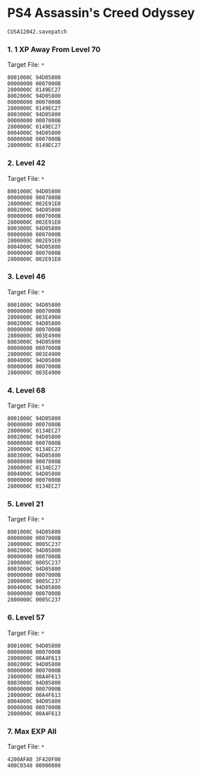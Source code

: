 # PS4 Assassin's Creed   Odyssey 

`CUSA12042.savepatch`

### 1. 1 XP Away From Level 70

Target File: `*`

```
8001000C 94D05800
00000000 0007000B
2800000C 0149EC27
8002000C 94D05800
00000000 0007000B
2800000C 0149EC27
8003000C 94D05800
00000000 0007000B
2800000C 0149EC27
8004000C 94D05800
00000000 0007000B
2800000C 0149EC27
```

### 2. Level 42

Target File: `*`

```
8001000C 94D05800
00000000 0007000B
2800000C 002E91E0
8002000C 94D05800
00000000 0007000B
2800000C 002E91E0
8003000C 94D05800
00000000 0007000B
2800000C 002E91E0
8004000C 94D05800
00000000 0007000B
2800000C 002E91E0
```

### 3. Level 46

Target File: `*`

```
8001000C 94D05800
00000000 0007000B
2800000C 003E4900
8002000C 94D05800
00000000 0007000B
2800000C 003E4900
8003000C 94D05800
00000000 0007000B
2800000C 003E4900
8004000C 94D05800
00000000 0007000B
2800000C 003E4900
```

### 4. Level 68

Target File: `*`

```
8001000C 94D05800
00000000 0007000B
2800000C 0134EC27
8002000C 94D05800
00000000 0007000B
2800000C 0134EC27
8003000C 94D05800
00000000 0007000B
2800000C 0134EC27
8004000C 94D05800
00000000 0007000B
2800000C 0134EC27
```

### 5. Level 21

Target File: `*`

```
8001000C 94D05800
00000000 0007000B
2800000C 0005C237
8002000C 94D05800
00000000 0007000B
2800000C 0005C237
8003000C 94D05800
00000000 0007000B
2800000C 0005C237
8004000C 94D05800
00000000 0007000B
2800000C 0005C237
```

### 6. Level 57

Target File: `*`

```
8001000C 94D05800
00000000 0007000B
2800000C 00A4F613
8002000C 94D05800
00000000 0007000B
2800000C 00A4F613
8003000C 94D05800
00000000 0007000B
2800000C 00A4F613
8004000C 94D05800
00000000 0007000B
2800000C 00A4F613
```

### 7. Max EXP All

Target File: `*`

```
4200AFA0 3F420F00
400C0348 00000000
```


